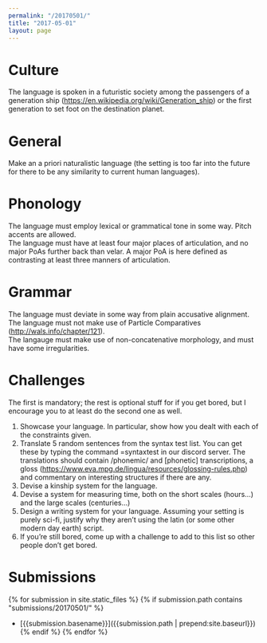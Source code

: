 ```yaml
---
permalink: "/20170501/"
title: "2017-05-01"
layout: page
---
```


# Culture 

The language is spoken in a futuristic society among the passengers of a generation ship (https://en.wikipedia.org/wiki/Generation_ship) or the first generation to set foot on the destination planet.

# General

Make an a priori naturalistic language (the setting is too far into the future for there to be any similarity to current human languages).

# Phonology 

The language must employ lexical or grammatical tone in some way. Pitch accents are allowed.  
The language must have at least four major places of articulation, and no major PoAs further back than velar. A major PoA is here defined as contrasting at least three manners of articulation.

# Grammar

The language must deviate in some way from plain accusative alignment.  
The language must not make use of Particle Comparatives (http://wals.info/chapter/121).  
The langauge must make use of non-concatenative morphology, and must have some irregularities.

# Challenges

The first is mandatory; the rest is optional stuff for if you get bored, but I encourage you to at least do the second one as well.  

 1. Showcase your language. In particular, show how you dealt with each of the constraints given.
 2. Translate 5 random sentences from the syntax test list. You can get these by typing the command =syntaxtest in our discord server. The translations should contain /phonemic/ and [phonetic] transcriptions, a gloss (https://www.eva.mpg.de/lingua/resources/glossing-rules.php) and commentary on interesting structures if there are any.
 3. Devise a kinship system for the language.
 4. Devise a system for measuring time, both on the short scales (hours…) and the large scales (centuries…) 
 5. Design a writing system for your language. Assuming your setting is purely sci-fi, justify why they aren’t using the latin (or some other modern day earth) script.
 6. If you’re still bored, come up with a challenge to add to this list so other people don’t get bored.

# Submissions

{% for submission in site.static_files %}
{% if submission.path contains "submissions/20170501/" %}
 * [{{submission.basename}}]({{submission.path | prepend:site.baseurl}})
{% endif %}
{% endfor %}
